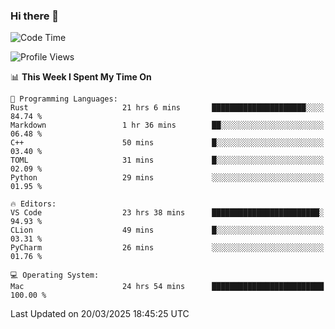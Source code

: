 ### Hi there 👋

<!--START_SECTION:waka-->
![Code Time](http://img.shields.io/badge/Code%20Time-1%2C017%20hrs%203%20mins-blue)

![Profile Views](http://img.shields.io/badge/Profile%20Views-6-blue)

📊 **This Week I Spent My Time On** 

```text
💬 Programming Languages: 
Rust                     21 hrs 6 mins       █████████████████████░░░░   84.74 % 
Markdown                 1 hr 36 mins        ██░░░░░░░░░░░░░░░░░░░░░░░   06.48 % 
C++                      50 mins             █░░░░░░░░░░░░░░░░░░░░░░░░   03.40 % 
TOML                     31 mins             █░░░░░░░░░░░░░░░░░░░░░░░░   02.09 % 
Python                   29 mins             ░░░░░░░░░░░░░░░░░░░░░░░░░   01.95 % 

🔥 Editors: 
VS Code                  23 hrs 38 mins      ████████████████████████░   94.93 % 
CLion                    49 mins             █░░░░░░░░░░░░░░░░░░░░░░░░   03.31 % 
PyCharm                  26 mins             ░░░░░░░░░░░░░░░░░░░░░░░░░   01.76 % 

💻 Operating System: 
Mac                      24 hrs 54 mins      █████████████████████████   100.00 % 
```


 Last Updated on 20/03/2025 18:45:25 UTC
<!--END_SECTION:waka-->

<!--
**JackeyHua-SJTU/JackeyHua-SJTU** is a ✨ _special_ ✨ repository because its `README.md` (this file) appears on your GitHub profile.

Here are some ideas to get you started:

- 🔭 I’m currently working on ...
- 🌱 I’m currently learning ...
- 👯 I’m looking to collaborate on ...
- 🤔 I’m looking for help with ...
- 💬 Ask me about ...
- 📫 How to reach me: ...
- 😄 Pronouns: ...
- ⚡ Fun fact: ...
-->
